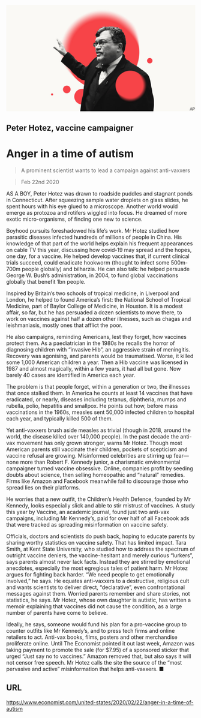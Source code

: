 ![](./images/20200222_USD001_0.jpg)

## Peter Hotez, vaccine campaigner

# Anger in a time of autism

> A prominent scientist wants to lead a campaign against anti-vaxxers

> Feb 22nd 2020

AS A BOY, Peter Hotez was drawn to roadside puddles and stagnant ponds in Connecticut. After squeezing sample water droplets on glass slides, he spent hours with his eye glued to a microscope. Another world would emerge as protozoa and rotifers wiggled into focus. He dreamed of more exotic micro-organisms, of finding one new to science.

Boyhood pursuits foreshadowed his life’s work. Mr Hotez studied how parasitic diseases infected hundreds of millions of people in China. His knowledge of that part of the world helps explain his frequent appearances on cable TV this year, discussing how covid-19 may spread and the hopes, one day, for a vaccine. He helped develop vaccines that, if current clinical trials succeed, could eradicate hookworm (thought to infect some 500m-700m people globally) and bilharzia. He can also talk: he helped persuade George W. Bush’s administration, in 2004, to fund global vaccinations globally that benefit 1bn people.

Inspired by Britain’s two schools of tropical medicine, in Liverpool and London, he helped to found America’s first: the National School of Tropical Medicine, part of Baylor College of Medicine, in Houston. It is a modest affair, so far, but he has persuaded a dozen scientists to move there, to work on vaccines against half a dozen other illnesses, such as chagas and leishmaniasis, mostly ones that afflict the poor.

He also campaigns, reminding Americans, lest they forget, how vaccines protect them. As a paediatrician in the 1980s he recalls the horror of diagnosing children with “invasive Hib”, an aggressive strain of meningitis. Recovery was agonising, and parents would be traumatised. Worse, it killed some 1,000 American children a year. Then a Hib vaccine was licensed in 1987 and almost magically, within a few years, it had all but gone. Now barely 40 cases are identified in America each year.

The problem is that people forget, within a generation or two, the illnesses that once stalked them. In America he counts at least 14 vaccines that have eradicated, or nearly, diseases including tetanus, diphtheria, mumps and rubella, polio, hepatitis and smallpox. He points out how, before mass vaccinations in the 1960s, measles sent 50,000 infected children to hospital each year, and typically killed 500 of them.

Yet anti-vaxxers brush aside measles as trivial (though in 2018, around the world, the disease killed over 140,000 people). In the past decade the anti-vax movement has only grown stronger, warns Mr Hotez. Though most American parents still vaccinate their children, pockets of scepticism and vaccine refusal are growing. Misinformed celebrities are stirring up fear—none more than Robert F. Kennedy junior, a charismatic environmental campaigner turned vaccine obsessive. Online, companies profit by seeding doubts about science, then selling homeopathic and “natural” remedies. Firms like Amazon and Facebook meanwhile fail to discourage those who spread lies on their platforms.

He worries that a new outfit, the Children’s Health Defence, founded by Mr Kennedy, looks especially slick and able to stir mistrust of vaccines. A study this year by Vaccine, an academic journal, found just two anti-vax campaigns, including Mr Kennedy’s, paid for over half of all Facebook ads that were tracked as spreading misinformation on vaccine safety.

Officials, doctors and scientists do push back, hoping to educate parents by sharing worthy statistics on vaccine safety. That has limited impact. Tara Smith, at Kent State University, who studied how to address the spectrum of outright vaccine deniers, the vaccine-hesitant and merely curious “lurkers”, says parents almost never lack facts. Instead they are stirred by emotional anecdotes, especially the most egregious tales of patient harm. Mr Hotez argues for fighting back harder. “We need people to get emotionally involved,” he says. He equates anti-vaxxers to a destructive, religious cult and wants scientists to deliver direct, “declarative”, even confrontational messages against them. Worried parents remember and share stories, not statistics, he says. Mr Hotez, whose own daughter is autistic, has written a memoir explaining that vaccines did not cause the condition, as a large number of parents have come to believe.

Ideally, he says, someone would fund his plan for a pro-vaccine group to counter outfits like Mr Kennedy’s, and to press tech firms and online retailers to act. Anti-vax books, films, posters and other merchandise proliferate online. Until The Economist pointed it out last week, Amazon was taking payment to promote the sale (for $7.95) of a sponsored sticker that urged “Just say no to vaccines.” Amazon removed that, but also says it will not censor free speech. Mr Hotez calls the site the source of the “most pervasive and active” misinformation that helps anti-vaxxers. ■

## URL

https://www.economist.com/united-states/2020/02/22/anger-in-a-time-of-autism
